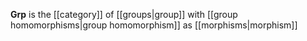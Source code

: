 **Grp** is the [[category]] of [[groups|group]] with [[group homomorphisms|group homomorphism]] as [[morphisms|morphism]]